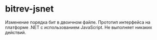 # bitrev-jsnet
Изменение порядка бит в двоичном файле. Прототип интерфейса на платформе .NET с использованием JavaScript. Не выполняет никаких действий.
